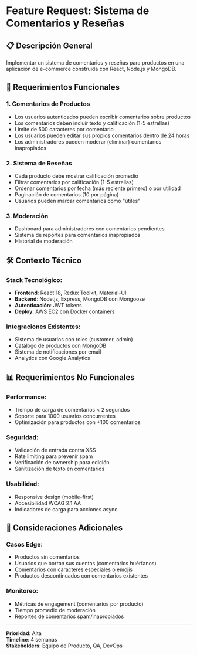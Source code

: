 # Feature Request: Sistema de Comentarios y Reseñas

## 📋 Descripción General
Implementar un sistema de comentarios y reseñas para productos en una aplicación de e-commerce construida con React, Node.js y MongoDB.

## 🎯 Requerimientos Funcionales

### 1. Comentarios de Productos
- Los usuarios autenticados pueden escribir comentarios sobre productos
- Los comentarios deben incluir texto y calificación (1-5 estrellas)
- Límite de 500 caracteres por comentario
- Los usuarios pueden editar sus propios comentarios dentro de 24 horas
- Los administradores pueden moderar (eliminar) comentarios inapropiados

### 2. Sistema de Reseñas
- Cada producto debe mostrar calificación promedio
- Filtrar comentarios por calificación (1-5 estrellas)
- Ordenar comentarios por fecha (más reciente primero) o por utilidad
- Paginación de comentarios (10 por página)
- Usuarios pueden marcar comentarios como "útiles"

### 3. Moderación
- Dashboard para administradores con comentarios pendientes
- Sistema de reportes para comentarios inapropiados
- Historial de moderación

## 🛠 Contexto Técnico

### Stack Tecnológico:
- **Frontend**: React 18, Redux Toolkit, Material-UI
- **Backend**: Node.js, Express, MongoDB con Mongoose
- **Autenticación**: JWT tokens
- **Deploy**: AWS EC2 con Docker containers

### Integraciones Existentes:
- Sistema de usuarios con roles (customer, admin)
- Catálogo de productos con MongoDB
- Sistema de notificaciones por email
- Analytics con Google Analytics

## 📊 Requerimientos No Funcionales

### Performance:
- Tiempo de carga de comentarios < 2 segundos
- Soporte para 1000 usuarios concurrentes
- Optimización para productos con +100 comentarios

### Seguridad:
- Validación de entrada contra XSS
- Rate limiting para prevenir spam
- Verificación de ownership para edición
- Sanitización de texto en comentarios

### Usabilidad:
- Responsive design (mobile-first)
- Accesibilidad WCAG 2.1 AA
- Indicadores de carga para acciones async

## 🔧 Consideraciones Adicionales

### Casos Edge:
- Productos sin comentarios
- Usuarios que borran sus cuentas (comentarios huérfanos)
- Comentarios con caracteres especiales o emojis
- Productos descontinuados con comentarios existentes

### Monitoreo:
- Métricas de engagement (comentarios por producto)
- Tiempo promedio de moderación
- Reportes de comentarios spam/inapropiados

---

**Prioridad**: Alta  
**Timeline**: 4 semanas  
**Stakeholders**: Equipo de Producto, QA, DevOps